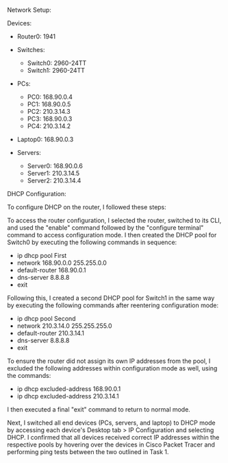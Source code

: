 Network Setup:

Devices:

- Router0: 1941

- Switches:
  - Switch0: 2960-24TT
  - Switch1: 2960-24TT

- PCs: 
  - PC0: 168.90.0.4
  - PC1: 168.90.0.5
  - PC2: 210.3.14.3
  - PC3: 168.90.0.3
  - PC4: 210.3.14.2

- Laptop0: 168.90.0.3

- Servers: 
  - Server0: 168.90.0.6
  - Server1: 210.3.14.5
  - Server2: 210.3.14.4

DHCP Configuration:

To configure DHCP on the router, I followed these steps:

To access the router configuration, I selected the router, switched to its CLI, and used the "enable" command followed by the "configure terminal" command to access configuration mode.
I then created the DHCP pool for Switch0 by executing the following commands in sequence:
 - ip dhcp pool First
 - network 168.90.0.0 255.255.0.0
 - default-router 168.90.0.1
 - dns-server 8.8.8.8
 - exit

Following this, I created a second DHCP pool for Switch1 in the same way by executing the following commands after reentering configuration mode:
 - ip dhcp pool Second
 - network 210.3.14.0 255.255.255.0
 - default-router 210.3.14.1
 - dns-server 8.8.8.8
 - exit

To ensure the router did not assign its own IP addresses from the pool, I excluded the following addresses within configuration mode as well, using the commands:
 - ip dhcp excluded-address 168.90.0.1
 - ip dhcp excluded-address 210.3.14.1

I then executed a final "exit" command to return to normal mode.

Next, I switched all end devices (PCs, servers, and laptop) to DHCP mode by accessing each device's Desktop tab > IP Configuration and selecting DHCP. I confirmed that all devices received correct IP addresses within the respective pools by hovering over the devices in Cisco Packet Tracer and performing ping tests between the two outlined in Task 1.